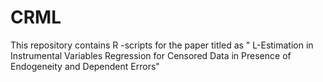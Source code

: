 # CRML
This repository contains R -scripts for the paper titled as " L-Estimation in Instrumental Variables Regression for Censored Data in Presence of Endogeneity and Dependent Errors"
